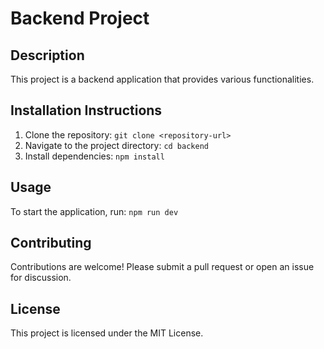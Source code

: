 # Backend Project

## Description
This project is a backend application that provides various functionalities.

## Installation Instructions
1. Clone the repository: `git clone <repository-url>`
2. Navigate to the project directory: `cd backend`
3. Install dependencies: `npm install`

## Usage
To start the application, run: `npm run dev`

## Contributing
Contributions are welcome! Please submit a pull request or open an issue for discussion.

## License
This project is licensed under the MIT License.
